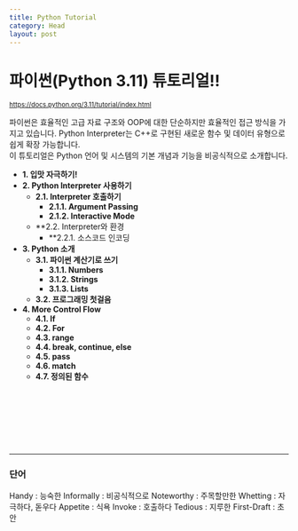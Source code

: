 ```yaml
---
title: Python Tutorial
category: Head
layout: post
---
```


# 파이썬(Python 3.11) 튜토리얼!!
<a href="https://docs.python.org/3.11/tutorial/index.html"><small>https://docs.python.org/3.11/tutorial/index.html</small></a>

파이썬은 효율적인 고급 자료 구조와 OOP에 대한 단순하지만 효율적인 접근 방식을 가지고 있습니다. Python Interpreter는 C++로 구현된 새로운 함수 및 데이터 유형으로 쉽게 확장 가능합니다.\
이 튜토리얼은 Python 언어 및 시스템의 기본 개념과 기능을 비공식적으로 소개합니다. 

* **1. 입맛 자극하기!**
* **2. Python Interpreter 사용하기**
  * **2.1. Interpreter 호출하기**
    * **2.1.1. Argument Passing**
    * **2.1.2. Interactive Mode**
  * **2.2. Interpreter와 환경
    * **2.2.1. 소스코드 인코딩
* **3. Python 소개**
  * **3.1. 파이썬 계산기로 쓰기**
    * **3.1.1. Numbers**
    * **3.1.2. Strings**
    * **3.1.3. Lists**
  * **3.2. 프로그래밍 첫걸음**
* **4. More Control Flow**
  * **4.1. If**
  * **4.2. For**
  * **4.3. range**
  * **4.4. break, continue, else**
  * **4.5. pass**
  * **4.6. match**
  * **4.7. 정의된 함수**


<br><br><br><br><br><br>

---
### 단어
Handy : 능숙한
Informally : 비공식적으로
Noteworthy : 주목할만한
Whetting : 자극하다, 돋우다
Appetite : 식욕
Invoke : 호출하다
Tedious : 지루한
First-Draft : 초안
